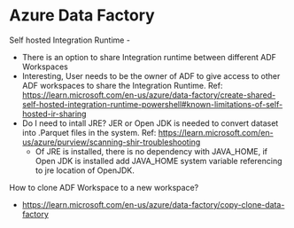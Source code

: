 Azure Data Factory
===================

Self hosted Integration Runtime -
* There is an option to share Integration runtime between different ADF Workspaces
* Interesting, User needs to be the owner of ADF to give access to other ADF workspaces to share the Integration Runtime. Ref: https://learn.microsoft.com/en-us/azure/data-factory/create-shared-self-hosted-integration-runtime-powershell#known-limitations-of-self-hosted-ir-sharing 
* Do I need to intall JRE? JER or Open JDK is needed to convert dataset into .Parquet files in the system. Ref:  https://learn.microsoft.com/en-us/azure/purview/scanning-shir-troubleshooting
  * Of JRE is installed, there is no dependency with JAVA_HOME, if Open JDK is installed add JAVA_HOME system variable referencing to jre location of OpenJDK.


How to clone ADF Workspace to a new workspace?
* https://learn.microsoft.com/en-us/azure/data-factory/copy-clone-data-factory 


